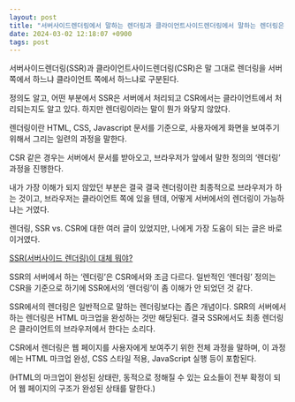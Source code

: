 ```yaml
---
layout: post
title: "서버사이드렌더링에서 말하는 렌더링과 클라이언트사이드렌더링에서 말하는 렌더링은 다르다"
date: 2024-03-02 12:18:07 +0900
tags: post
---
```


서버사이드렌더링(SSR)과 클라이언트사이드렌더링(CSR)은 말 그대로 렌더링을 서버 쪽에서 하느냐 클라이언트 쪽에서 하느냐로 구분된다.

정의도 알고, 어떤 부분에서 SSR은 서버에서 처리되고 CSR에서는 클라이언트에서 처리되는지도 알고 있다. 하지만 렌더링이라는 말이 뭔가 와닿지 않았다.

렌더링이란 HTML, CSS, Javascript 문서를 기준으로, 사용자에게 화면을 보여주기 위해서 그리는 일련의 과정을 말한다.

CSR 같은 경우는 서버에서 문서를 받아오고, 브라우저가 앞에서 말한 정의의 ‘렌더링’ 과정을 진행한다.

내가 가장 이해가 되지 않았던 부분은 결국 결국 렌더링이란 최종적으로 브라우저가 하는 것이고, 브라우저는 클라이언트 쪽에 있을 텐데, 어떻게 서버에서의 렌더링이 가능하냐는 거였다.

렌더링, SSR vs. CSR에 대한 여러 글이 있었지만, 나에게 가장 도움이 되는 글은 바로 이거였다.

[SSR(서버사이드 렌더링)이 대체 뭐야?](<https://jaeone94.github.io/posts/Web-SSR(%EC%84%9C%EB%B2%84%EC%82%AC%EC%9D%B4%EB%93%9C-%EB%A0%8C%EB%8D%94%EB%A7%81)%EC%9D%B4-%EB%8C%80%EC%B2%B4-%EB%AD%90%EC%95%BC/>)

SSR의 서버에서 하는 ‘렌더링’은 CSR에서와 조금 다르다. 일반적인 ‘렌더링’ 정의는 CSR을 기준으로 하기에 SSR에서의 ‘렌더링’이 좀 이해가 안 되었던 것 같다.

SSR에서의 렌더링은 일반적으로 말하는 렌더링보다는 좁은 개념이다. SRR의 서버에서 하는 렌더링은 HTML 마크업을 완성하는 것만 해당된다. 결국 SSR에서도 최종 렌더링은 클라이언트의 브라우저에서 한다는 소리다.

CSR에서 렌더링은 웹 페이지를 사용자에게 보여주기 위한 전체 과정을 말하며, 이 과정에는 HTML 마크업 완성, CSS 스타일 적용, JavaScript 실행 등이 포함된다.

(HTML의 마크업이 완성된 상태란, 동적으로 정해질 수 있는 요소들이 전부 확정이 되어 웹 페이지의 구조가 완성된 상태를 말한다.)
